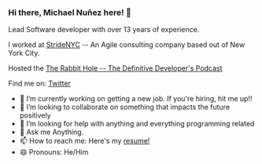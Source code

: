 ### Hi there, Michael Nuñez here! 👋

Lead Software developer with over 13 years of experience. 

I worked at [StrideNYC](https://www.stridenyc.com/) -- An Agile consulting company based out of New York City.

Hosted the [The Rabbit Hole -- The Definitive Developer's Podcast](https://www.stridenyc.com/podcasts)

Find me on: [Twitter](https://twitter.com/googlemike)
- 🔭 I’m currently working on getting a new job. If you're hiring, hit me up!!
- 👯 I’m looking to collaborate on something that impacts the future positively
- 🤔 I’m looking for help with anything and everything programming related
- 💬 Ask me Anything.
- 📫 How to reach me: Here's my [resume!](https://s3.amazonaws.com/michael.nunez.resume/Michael+Nunez+Resume+2024.pdf)
- 😄 Pronouns: He/Him
